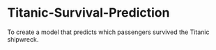 # Titanic-Survival-Prediction
To create a model that predicts which passengers survived the Titanic shipwreck.
